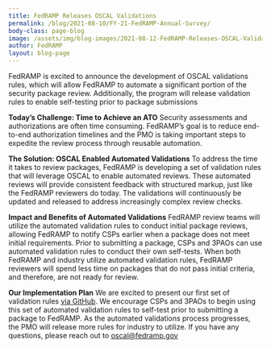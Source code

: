 ```yaml
---
title: FedRAMP Releases OSCAL Validations
permalink: /blog/2021-08-10/FY-21-FedRAMP-Annual-Survey/
body-class: page-blog
image: /assets/img/blog-images/2021-08-12-FedRAMP-Releases-OSCAL-Validations.png
author: FedRAMP
layout: blog-page
---
```


FedRAMP is excited to announce the development of OSCAL validations rules, which will allow FedRAMP to automate a significant portion of the security package review. Additionally, the program will release validation rules to enable self-testing prior to package submissions 

**Today’s Challenge: Time to Achieve an ATO**
Security assessments and authorizations are often time consuming. FedRAMP’s goal is to reduce end-to-end authorization timelines and the PMO is taking important steps to expedite the review process through reusable automation. 

**The Solution: OSCAL Enabled Automated Validations**
To address the time it takes to review packages, FedRAMP is developing a set of validation rules that will leverage OSCAL to enable automated reviews. These automated reviews will provide consistent feedback with structured markup, just like the FedRAMP reviewers do today. The validations will continuously be updated and released to address increasingly complex review checks.

**Impact and Benefits of Automated Validations** 
FedRAMP review teams will utilize the automated validation rules to conduct initial package reviews, allowing FedRAMP to notify CSPs earlier when a package does not meet initial requirements. Prior to submitting a package, CSPs and 3PAOs can use automated validation rules to conduct their own self-tests. When both FedRAMP and industry utilize automated validation rules, FedRAMP reviewers will spend less time on packages that do not pass initial criteria, and therefore, are not ready for review.

**Our Implementation Plan** 
We are excited to present our first set of validation rules [via GitHub](https://github.com/GSA/fedramp-automation/tree/master/src/validations#what-is-this). We encourage CSPs and 3PAOs to begin using this set of automated validation rules to self-test prior to submitting a package to FedRAMP. As the automated validations process progresses, the PMO will release more rules for industry to utilize. If you have any questions, please reach out to oscal@fedramp.gov

